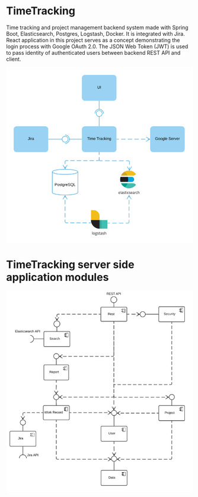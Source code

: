 # TimeTracking
Time tracking and project management backend system made with Spring Boot, Elasticsearch, Postgres, Logstash, Docker. It is integrated with Jira. React application in this project serves as a concept demonstrating the login process with Google OAuth 2.0. The JSON Web Token (JWT) is used to pass identity of authenticated users between backend REST API and client.


![arch](arch.png)

# TimeTracking server side application modules
![comp](component_diagram.png)
